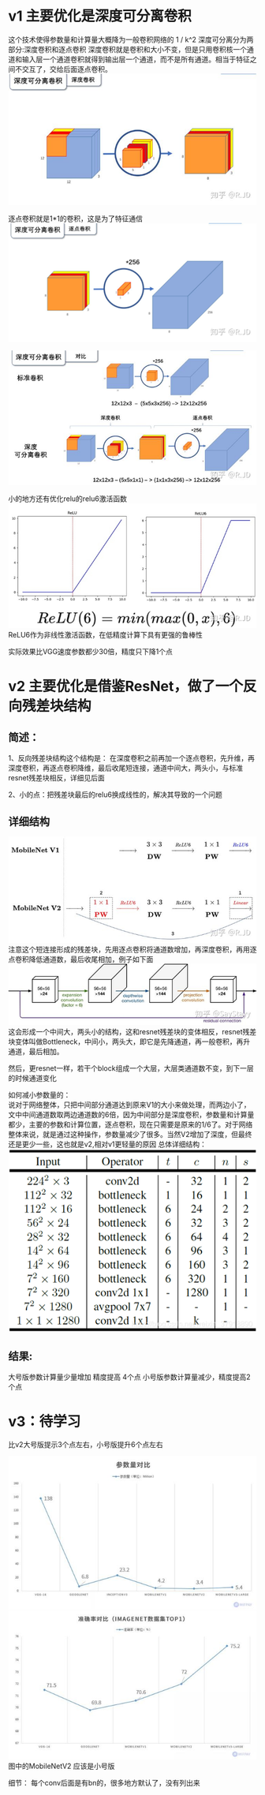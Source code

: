 # v1 主要优化是深度可分离卷积

这个技术使得参数量和计算量大概降为一般卷积网络的 1 / k^2
深度可分离分为两部分:深度卷积和逐点卷积
深度卷积就是卷积和大小不变，但是只用卷积核一个通道和输入层一个通道卷积就得到输出层一个通道，而不是所有通道。相当于特征之间不交互了，交给后面逐点卷积。
![](.MobileNet相关_images/62f1b9c9.png)

逐点卷积就是1*1的卷积，这是为了特征通信  
![](.MobileNet相关_images/46a02a81.png) 

![](.MobileNet相关_images/d5dc2dd1.png)  

小的地方还有优化relu的relu6激活函数 
![](.MobileNet相关_images/84c61c2f.png)
ReLU6作为非线性激活函数，在低精度计算下具有更强的鲁棒性


实际效果比VGG速度参数都少30倍，精度只下降1个点


# v2  主要优化是借鉴ResNet，做了一个反向残差块结构
## 简述：
1、反向残差块结构这个结构是：
在深度卷积之前再加一个逐点卷积，先升维，再深度卷积，再逐点卷积降维，最后收尾短连接，通道中间大，两头小，与标准resnet残差块相反，详细见后面

2、小的点：把残差块最后的relu6换成线性的，解决其导致的一个问题

## 详细结构
![](.MobileNet相关_images/99afea8c.png)  
注意这个短连接形成的残差块，先用逐点卷积将通道数增加，再深度卷积，再用逐点卷积降低通道数，最后收尾相加，例子如下面
![](.MobileNet相关_images/f3c0161d.png)  
这会形成一个中间大，两头小的结构，这和resnet残差块的变体相反，resnet残差块变体叫做Bottleneck，中间小，两头大，即它是先降通道，再一般卷积，再升通道，最后相加。

然后，更resnet一样，若干个block组成一个大层，大层类通道数不变，到下一层的时候通道变化

如何减小参数量的：  
说对于网络整体，只把中间部分通道达到原来V1的大小来做处理，而两边小了，文中中间通道数取两边通道数的6倍，因为中间部分是深度卷积，参数量和计算量都少，主要的参数和计算位置，逐点卷积，现在只需要是原来的1/6了。对于网络整体来说，就是通过这种操作，参数量减少了很多。当然V2增加了深度，但最终还是更少一些，这也就是v2,相对v1更轻量的原因
总体详细结构：
![](.MobileNet相关_images/85af6dcb.png)
## 结果:
大号版参数计算量少量增加 精度提高 4个点 
小号版参数计算量减少，精度提高2个点 

# v3：待学习
比v2大号版提示3个点左右，小号版提升6个点左右

![](.MobileNet相关_images/840fca04.png)
![](.MobileNet相关_images/232bb3b8.png)  
图中的MobileNetV2 应该是小号版

细节：
每个conv后面是有bn的，很多地方默认了，没有列出来